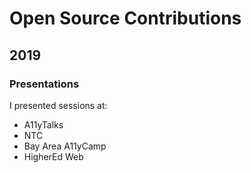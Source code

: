 # Open Source Contributions

## 2019

### Presentations
I presented sessions at:
 * A11yTalks
 * NTC
 * Bay Area A11yCamp
 * HigherEd Web
